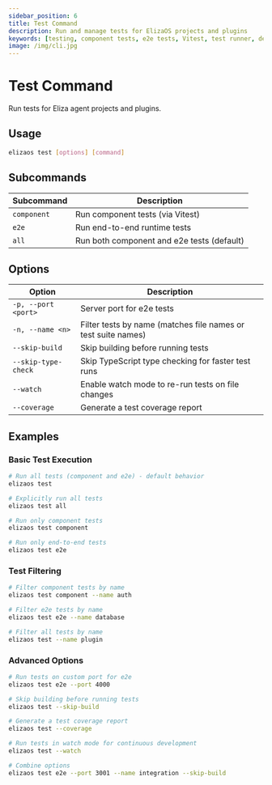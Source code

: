 ```yaml
---
sidebar_position: 6
title: Test Command
description: Run and manage tests for ElizaOS projects and plugins
keywords: [testing, component tests, e2e tests, Vitest, test runner, development]
image: /img/cli.jpg
---
```


# Test Command

Run tests for Eliza agent projects and plugins.

## Usage

```bash
elizaos test [options] [command]
```

## Subcommands

| Subcommand  | Description                                |
| ----------- | ------------------------------------------ |
| `component` | Run component tests (via Vitest)           |
| `e2e`       | Run end-to-end runtime tests               |
| `all`       | Run both component and e2e tests (default) |

## Options

| Option                | Description                                                   |
| --------------------- | ------------------------------------------------------------- |
| `-p, --port <port>`   | Server port for e2e tests                                     |
| `-n, --name <n>`      | Filter tests by name (matches file names or test suite names) |
| `--skip-build`        | Skip building before running tests                            |
| `--skip-type-check`   | Skip TypeScript type checking for faster test runs            |
| `--watch`             | Enable watch mode to re-run tests on file changes             |
| `--coverage`          | Generate a test coverage report                               |

## Examples

### Basic Test Execution

```bash
# Run all tests (component and e2e) - default behavior
elizaos test

# Explicitly run all tests
elizaos test all

# Run only component tests
elizaos test component

# Run only end-to-end tests
elizaos test e2e
```

### Test Filtering

```bash
# Filter component tests by name
elizaos test component --name auth

# Filter e2e tests by name
elizaos test e2e --name database

# Filter all tests by name
elizaos test --name plugin
```

### Advanced Options

```bash
# Run tests on custom port for e2e
elizaos test e2e --port 4000

# Skip building before running tests
elizaos test --skip-build

# Generate a test coverage report
elizaos test --coverage

# Run tests in watch mode for continuous development
elizaos test --watch

# Combine options
elizaos test e2e --port 3001 --name integration --skip-build
```